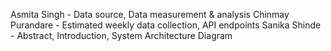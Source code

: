 Asmita Singh - Data source, Data measurement & analysis
Chinmay Purandare - Estimated weekly data collection, API endpoints
Sanika Shinde - Abstract, Introduction, System Architecture Diagram

